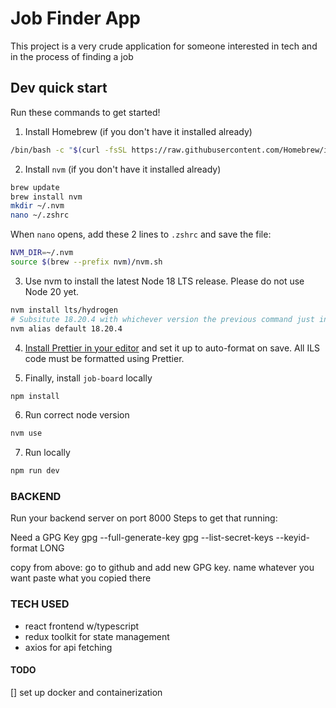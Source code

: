 # Job Finder App

This project is a very crude application for someone interested in tech and in the process of finding a job

## Dev quick start

Run these commands to get started!

1. Install Homebrew (if you don't have it installed already)

```zsh
/bin/bash -c "$(curl -fsSL https://raw.githubusercontent.com/Homebrew/install/HEAD/install.sh)"
```

2. Install `nvm` (if you don't have it installed already)

```zsh
brew update
brew install nvm
mkdir ~/.nvm
nano ~/.zshrc
```

When `nano` opens, add these 2 lines to `.zshrc` and save the file:

```zsh
NVM_DIR=~/.nvm
source $(brew --prefix nvm)/nvm.sh
```

3. Use nvm to install the latest Node 18 LTS release. Please do not use Node 20 yet.

```zsh
nvm install lts/hydrogen
# Subsitute 18.20.4 with whichever version the previous command just installed
nvm alias default 18.20.4
```

4. [Install Prettier in your editor](https://prettier.io/docs/en/editors.html) and set it up to auto-format on save. All ILS code must be formatted using Prettier.

5. Finally, install `job-board` locally

```zsh
npm install
```

6. Run correct node version

```zsh
nvm use
```

7. Run locally

```zsh
npm run dev
```

### BACKEND

Run your backend server on port 8000
Steps to get that running:

Need a GPG Key
gpg --full-generate-key
gpg --list-secret-keys --keyid-format LONG

copy from above:
go to github and add new GPG key.
name whatever you want
paste what you copied there

### TECH USED
- react frontend w/typescript
- redux toolkit for state management
- axios for api fetching

#### TODO
[] set up docker and containerization
